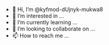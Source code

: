 - 👋 Hi, I’m @kyfmod-dUjnyk-mukwa8
- 👀 I’m interested in ...
- 🌱 I’m currently learning ...
- 💞️ I’m looking to collaborate on ...
- 📫 How to reach me ...

<!---
kyfmod-dUjnyk-mukwa8/kyfmod-dUjnyk-mukwa8 is a ✨ special ✨ repository because its `README.md` (this file) appears on your GitHub profile.
You can click the Preview link to take a look at your changes.
---mm!



. nnmm n
mmm mm n

